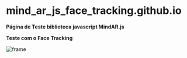 # mind_ar_js_face_tracking.github.io

**Página de Teste biblioteca javascript MindAR.js**

**Teste com o Face Tracking**


![frame](https://user-images.githubusercontent.com/6691621/200196060-ecb9ec44-0040-499f-9907-004d69cc3833.png)
